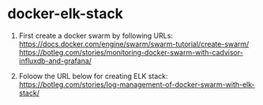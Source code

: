 # docker-elk-stack

1. First create a docker swarm by following URLs:
https://docs.docker.com/engine/swarm/swarm-tutorial/create-swarm/
https://botleg.com/stories/monitoring-docker-swarm-with-cadvisor-influxdb-and-grafana/

2. Foloow the URL below for creating ELK stack:
https://botleg.com/stories/log-management-of-docker-swarm-with-elk-stack/
